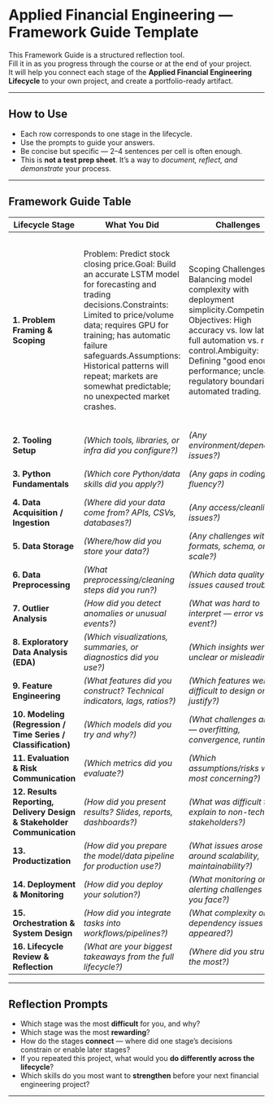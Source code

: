# Applied Financial Engineering — Framework Guide Template

This Framework Guide is a structured reflection tool.  
Fill it in as you progress through the course or at the end of your project.  
It will help you connect each stage of the **Applied Financial Engineering Lifecycle** to your own project, and create a portfolio-ready artifact.

---

## How to Use
- Each row corresponds to one stage in the lifecycle.  
- Use the prompts to guide your answers.  
- Be concise but specific — 2–4 sentences per cell is often enough.  
- This is **not a test prep sheet**. It’s a way to *document, reflect, and demonstrate* your process.

---

## Framework Guide Table

| Lifecycle Stage | What You Did | Challenges | Solutions / Decisions | Future Improvements |
|-----------------|--------------|------------|-----------------------|---------------------|
| **1. Problem Framing & Scoping** | Problem: Predict stock closing price.Goal: Build an accurate LSTM model for forecasting and trading decisions.Constraints: Limited to price/volume data; requires GPU for training; has automatic failure safeguards.Assumptions: Historical patterns will repeat; markets are somewhat predictable; no unexpected market crashes. | Scoping Challenges: Balancing model complexity with deployment simplicity.Competing Objectives: High accuracy vs. low latency; full automation vs. risk control.Ambiguity: Defining "good enough" performance; unclear regulatory boundaries for automated trading. | Resolved Scope: Prioritized core prediction pipeline first (data→model→prediction), deferred advanced features like real-time execution.Defined Success Metrics: Primary: Directional accuracy >55% (beats random);Secondary: RMSE <30% of price volatility;Guardrail: Auto-rollback if accuracy drops >20% from baseline| Anchor to Business Value: Define success as "percentage of models generating alpha" not just accuracy metrics.Phase Objectives: Split into "MVP (minimum viable prediction)" and "V2 (live trading integration)".Constraint Mapping: Explicitly link technical limits (e.g., GPU memory) to max model size/sequence length.Uncertainty Budget: Quantify acceptable error margins for different market regimes upfront.|
| **2. Tooling Setup** | *(Which tools, libraries, or infra did you configure?)* | *(Any environment/dependency issues?)* | *(How did you resolve setup problems?)* | *(What would you automate or streamline?)* |
| **3. Python Fundamentals** | *(Which core Python/data skills did you apply?)* | *(Any gaps in coding fluency?)* | *(How did you close them — e.g., code reviews, practice?)* | *(What skills should you keep strengthening?)* |
| **4. Data Acquisition / Ingestion** | *(Where did your data come from? APIs, CSVs, databases?)* | *(Any access/cleanliness issues?)* | *(How did you structure ingestion pipelines?)* | *(What would you improve — e.g., robustness, automation?)* |
| **5. Data Storage** | *(Where/how did you store your data?)* | *(Any challenges with formats, schema, or scale?)* | *(Which design choices did you make?)* | *(What storage improvements would help?)* |
| **6. Data Preprocessing** | *(What preprocessing/cleaning steps did you run?)* | *(Which data quality issues caused trouble?)* | *(How did you decide on imputation, normalization, etc.?)* | *(How could preprocessing be improved?)* |
| **7. Outlier Analysis** | *(How did you detect anomalies or unusual events?)* | *(What was hard to interpret — error vs real event?)* | *(How did you decide whether to drop, cap, or keep outliers?)* | *(What techniques would you add next time?)* |
| **8. Exploratory Data Analysis (EDA)** | *(Which visualizations, summaries, or diagnostics did you use?)* | *(Which insights were unclear or misleading?)* | *(How did you clarify patterns, distributions, correlations?)* | *(What extra EDA would help?)* |
| **9. Feature Engineering** | *(What features did you construct? Technical indicators, lags, ratios?)* | *(Which features were difficult to design or justify?)* | *(How did you validate usefulness of features?)* | *(What domain-driven features could you add?)* |
| **10. Modeling (Regression / Time Series / Classification)** | *(Which models did you try and why?)* | *(What challenges arose — overfitting, convergence, runtime?)* | *(How did you choose/tune the final model?)* | *(What alternative models would you try in future?)* |
| **11. Evaluation & Risk Communication** | *(Which metrics did you evaluate?)* | *(Which assumptions/risks were most concerning?)* | *(How did you communicate uncertainty, error, tradeoffs?)* | *(What evaluation methods would improve robustness?)* |
| **12. Results Reporting, Delivery Design & Stakeholder Communication** | *(How did you present results? Slides, reports, dashboards?)* | *(What was difficult to explain to non-technical stakeholders?)* | *(What delivery choices helped communication land?)* | *(What would you change in delivery/communication?)* |
| **13. Productization** | *(How did you prepare the model/data pipeline for production use?)* | *(What issues arose around scalability, maintainability?)* | *(What design decisions ensured reliability?)* | *(What productization steps would you add?)* |
| **14. Deployment & Monitoring** | *(How did you deploy your solution?)* | *(What monitoring or alerting challenges did you face?)* | *(How did you track model drift or system performance?)* | *(What would you upgrade in deployment/monitoring?)* |
| **15. Orchestration & System Design** | *(How did you integrate tasks into workflows/pipelines?)* | *(What complexity or dependency issues appeared?)* | *(How did you solve orchestration problems?)* | *(What would you change in system design?)* |
| **16. Lifecycle Review & Reflection** | *(What are your biggest takeaways from the full lifecycle?)* | *(Where did you struggle the most?)* | *(What patterns or strategies helped across multiple stages?)* | *(What would you do differently in your next project?)* |

---

## Reflection Prompts

- Which stage was the most **difficult** for you, and why?  
- Which stage was the most **rewarding**?  
- How do the stages **connect** — where did one stage’s decisions constrain or enable later stages?  
- If you repeated this project, what would you **do differently across the lifecycle**?  
- Which skills do you most want to **strengthen** before your next financial engineering project?  

---
